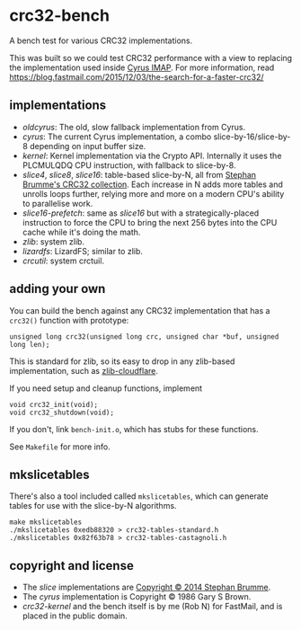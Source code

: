 # crc32-bench

A bench test for various CRC32 implementations.

This was built so we could test CRC32 performance with a view to replacing the
implementation used inside [Cyrus IMAP](https://cyrusimap.org/). For more
information, read https://blog.fastmail.com/2015/12/03/the-search-for-a-faster-crc32/

## implementations

- *oldcyrus*: The old, slow fallback implementation from Cyrus.
- *cyrus*: The current Cyrus implementation, a combo slice-by-16/slice-by-8 depending on input buffer size.
- *kernel*: Kernel implementation via the Crypto API. Internally it uses the PLCMULQDQ CPU instruction, with fallback to slice-by-8.
- *slice4*, *slice8*, *slice16*: table-based slice-by-N, all from [Stephan Brumme's CRC32 collection](http://create.stephan-brumme.com/crc32/). Each increase in N adds more tables and unrolls loops further, relying more and more on a modern CPU's ability to parallelise work.
- *slice16-prefetch*: same as *slice16* but with a strategically-placed instruction to force the CPU to bring the next 256 bytes into the CPU cache while it's doing the math.
- *zlib*: system zlib.
- *lizardfs*: LizardFS; similar to zlib.
- *crcutil*: system crctuil.

## adding your own

You can build the bench against any CRC32 implementation that has a `crc32()` function with prototype:

    unsigned long crc32(unsigned long crc, unsigned char *buf, unsigned long len);

This is standard for zlib, so its easy to drop in any zlib-based implementation, such as [zlib-cloudflare](https://github.com/cloudflare/zlib).

If you need setup and cleanup functions, implement 

    void crc32_init(void);
    void crc32_shutdown(void);

If you don't, link `bench-init.o`, which has stubs for these functions.

See `Makefile` for more info.

## mkslicetables

There's also a tool included called `mkslicetables`, which can generate tables for use with the slice-by-N algorithms.

    make mkslicetables
    ./mkslicetables 0xedb88320 > crc32-tables-standard.h
    ./mkslicetables 0x82f63b78 > crc32-tables-castagnoli.h

## copyright and license

- The *slice* implementations are [Copyright © 2014 Stephan Brumme](http://create.stephan-brumme.com/disclaimer.html).
- The *cyrus* implementation is Copyright © 1986 Gary S Brown.
- *crc32-kernel* and the bench itself is by me (Rob N) for FastMail, and is placed in the public domain.
